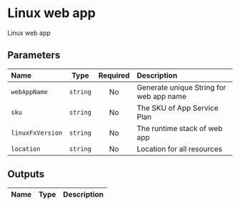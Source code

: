 # Linux web app

Linux web app

## Parameters

| Name             | Type     | Required | Description                             |
| :--------------- | :------: | :------: | :-------------------------------------- |
| `webAppName`     | `string` | No       | Generate unique String for web app name |
| `sku`            | `string` | No       | The SKU of App Service Plan             |
| `linuxFxVersion` | `string` | No       | The runtime stack of web app            |
| `location`       | `string` | No       | Location for all resources              |


## Outputs

| Name | Type | Description |
| :--- | :--: | :---------- |


